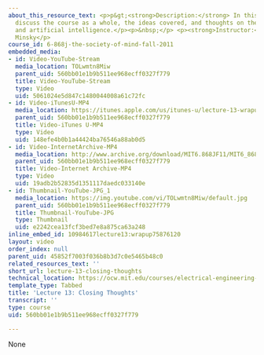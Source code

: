 ```yaml
---
about_this_resource_text: <p>p&gt;<strong>Description:</strong> In this lecture, students
  discuss the course as a whole, the ideas covered, and thoughts on the mind, emotions,
  and artificial intelligence.</p><p>&nbsp;</p> <p><strong>Instructor:</strong> Marvin
  Minsky</p>
course_id: 6-868j-the-society-of-mind-fall-2011
embedded_media:
- id: Video-YouTube-Stream
  media_location: TOLwmtn8Miw
  parent_uid: 560bb01e1b9b511ee968ecff0327f779
  title: Video-YouTube-Stream
  type: Video
  uid: 5061024e5d847c1480044008a61c72fc
- id: Video-iTunesU-MP4
  media_location: https://itunes.apple.com/us/itunes-u/lecture-13-wrapup/id683222433?i=164137816
  parent_uid: 560bb01e1b9b511ee968ecff0327f779
  title: Video-iTunes U-MP4
  type: Video
  uid: 148efe4b0b1a44424ba76546a88ab0d5
- id: Video-InternetArchive-MP4
  media_location: http://www.archive.org/download/MIT6.868JF11/MIT6_868JF11_lec13_300k.mp4
  parent_uid: 560bb01e1b9b511ee968ecff0327f779
  title: Video-Internet Archive-MP4
  type: Video
  uid: 19adb2b52835d1351117daedc033140e
- id: Thumbnail-YouTube-JPG_1
  media_location: https://img.youtube.com/vi/TOLwmtn8Miw/default.jpg
  parent_uid: 560bb01e1b9b511ee968ecff0327f779
  title: Thumbnail-YouTube-JPG
  type: Thumbnail
  uid: e2242cea13fcf3bed7e8a875ca63a248
inline_embed_id: 10984617lecture13:wrapup75876120
layout: video
order_index: null
parent_uid: 45852f7003f036b8b3d7c0e5465b48c0
related_resources_text: ''
short_url: lecture-13-closing-thoughts
technical_location: https://ocw.mit.edu/courses/electrical-engineering-and-computer-science/6-868j-the-society-of-mind-fall-2011/video-lectures/lecture-13-closing-thoughts
template_type: Tabbed
title: 'Lecture 13: Closing Thoughts'
transcript: ''
type: course
uid: 560bb01e1b9b511ee968ecff0327f779

---
```

None